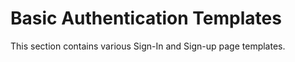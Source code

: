 # Basic Authentication Templates

This section contains various Sign-In and Sign-up page templates.

